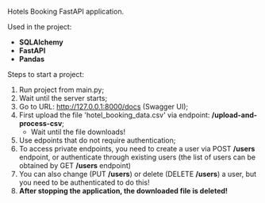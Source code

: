 Hotels Booking FastAPI application.

Used in the project:
- **SQLAlchemy**
- **FastAPI**
- **Pandas**


Steps to start a project:

1. Run project from main.py;
2. Wait until the server starts;
3. Go to URL: http://127.0.0.1:8000/docs (Swagger UI);
4. First upload the file 'hotel_booking_data.csv' via endpoint: **/upload-and-process-csv**;
    - Wait until the file downloads!
5. Use edpoints that do not require authentication;
6. To access private endpoints, you need to create a user via POST **/users** endpoint, or authenticate through existing users (the list of users can be obtained by GET **/users** endpoint)
7. You can also change (PUT **/users**) or delete (DELETE **/users**) a user, but you need to be authenticated to do this!
8. **After stopping the application, the downloaded file is deleted!**
